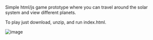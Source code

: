 Simple html/js game prototype where you can travel around the solar system and view different planets.

To play just download, unzip, and run index.html.

![image](https://github.com/user-attachments/assets/4c01e7f6-8b58-475d-b0b7-2e46508555f8)
